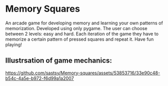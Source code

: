 # Memory Squares

An arcade game for developing memory and learning your own patterns of memorization. 
Developed using only pygame.
The user can choose between 2 levels: easy and hard. Each iteration of the game they have to memorize a certain pattern of pressed squares and repeat it. Have fun playing!

## Illustrsation of game mechanics:

https://github.com/sastsy/Memory-squares/assets/53853716/33e90c48-b54c-4a5e-b972-f6d99a1a2007

